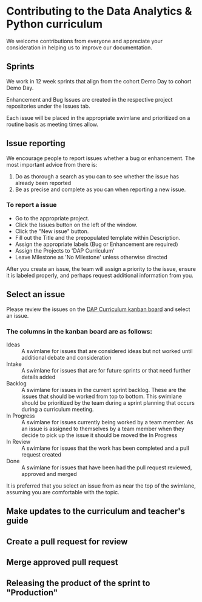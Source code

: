 # Contributing to the Data Analytics & Python curriculum

We welcome contributions from everyone and appreciate your consideration in helping us to improve our documentation.  

## Sprints

We work in 12 week sprints that align from the cohort Demo Day to cohort Demo Day.

Enhancement and Bug Issues are created in the respective project repositories under the Issues tab.

Each issue will be placed in the appropriate swimlane and prioritized on a routine basis as meeting times allow.

## Issue reporting

We encourage people to report issues whether a bug or enhancement. The most important advice from there is:

1. Do as thorough a search as you can to see whether the issue has already been reported
1. Be as precise and complete as you can when reporting a new issue.

### To report a issue

- Go to the appropriate project.
- Click the Issues button on the left of the window.
- Click the "New issue" button.
- Fill out the Title and the prepopulated template within Description.
- Assign the appropriate labels (Bug or Enhancement are required)
- Assign the Projects to 'DAP Curriculum'
- Leave Milestone as 'No Milestone' unless otherwise directed

After you create an issue, the team will assign a priority to the issue, ensure it is labeled properly, and perhaps request additional information from you.

## Select an issue

Please review the issues on the [DAP Curriculum kanban board](https://github.com/orgs/savvy-coders/projects/3) and select an issue.

### The columns in the kanban board are as follows:
<dl>
  <dt>Ideas</dt>
  <dd>A swimlane for issues that are considered ideas but not worked until additional debate and consideration</dd>
  <dt>Intake</dt>
  <dd>A swimlane for issues that are for future sprints or that need further details added</dd>
  <dt>Backlog</dt>
  <dd>A swimlane for issues in the current sprint backlog.   These are the issues that should be worked from top to bottom.  This swimlane should be prioritized by the team during a sprint planning that occurs during a curriculum meeting.</dd>
  <dt>In Progress</dt>
  <dd>A swimlane for issues currently being worked by a team member.  As an issue is assigned to themselves by a team member when they decide to pick up the issue it should be moved the In Progress</dd>
  <dt>In Review</dt>
  <dd>A swimlane for issues that the work has been completed and a pull request created</dd>
  <dt>Done</dt>
  <dd>A swimlane for issues that have been had the pull request reviewed, approved and merged</dd>
</dl>

It is preferred that you select an issue from as near the top of the swimlane, assuming you are comfortable with the topic.

## Make updates to the curriculum and teacher's guide

## Create a pull request for review

## Merge approved pull request

## Releasing the product of the sprint to "Production"